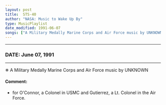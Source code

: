 ```yaml
---
layout: post
title:  STS-40
author: "NASA: Music to Wake Up By"
type: MusicPlaylist
date_modified: 1991-06-07
songs: ["A Military Medally Marine Corps and Air Force music by UNKNOWN"]
---
```


----
### DATE: June 07, 1991
----
✵ A Military Medally Marine Corps and Air Force music by UNKNOWN

#### Comment:
* for O'Connor, a Colonel in USMC and Gutierrez, a Lt. Colonel in the Air Force.



<br/>
<center>
	<a target="_blank"
	   href="https://twitter.com/intent/tweet?hashtags=Space,NASA,Playlist,NASAWakeupCalls,SpaceProgram&text={{ page.author}}, '{{ page.songs.first }}' {{ page.title }}, {{ page.date | date: '%B %d, %Y' }}. {{ site.url }}{{ page.url }} @nasawakeupcalls">
	   <i class="fab fa-twitter" alt="Tweet this page" style="font-size: 1.3em;"></i>
	</a>
	&nbsp; 	<i class="fas fa-user-astronaut" style="font-size: 1.5em;"></i> &nbsp;
    <a type="amzn" search="'A Military Medally Marine Corps and Air Force music by UNKNOWN'" category="popular music">
        <i class="fab fa-amazon" style="font-size: 1.3em;"></i>
    </a>
</center>
